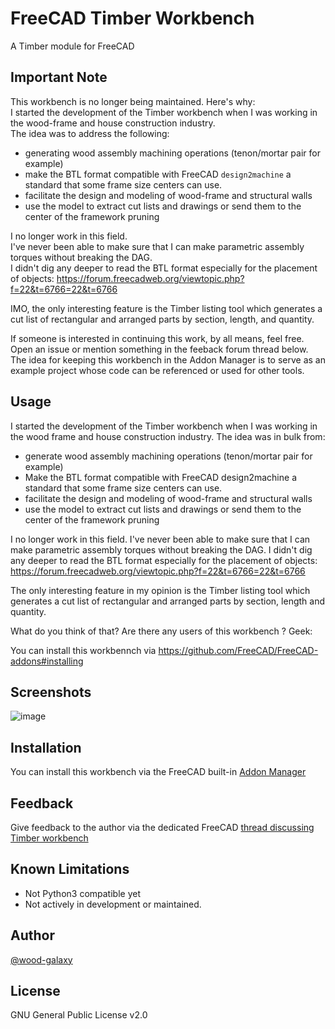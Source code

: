 # FreeCAD Timber Workbench
A Timber module for FreeCAD

## Important Note
This workbench is no longer being maintained. Here's why:  
I started the development of the Timber workbench when I was working in the wood-frame and house construction industry.  
The idea was to address the following:

* generating wood assembly machining operations (tenon/mortar pair for example)
* make the BTL format compatible with FreeCAD `design2machine` a standard that some frame size centers can use.
* facilitate the design and modeling of wood-frame and structural walls
* use the model to extract cut lists and drawings or send them to the center of the framework pruning

I no longer work in this field.  
I've never been able to make sure that I can make parametric assembly torques without breaking the DAG.  
I didn't dig any deeper to read the BTL format especially for the placement of objects: 
https://forum.freecadweb.org/viewtopic.php?f=22&t=6766=22&t=6766

IMO, the only interesting feature is the Timber listing tool which generates a cut list of rectangular 
and arranged parts by section, length, and quantity.

If someone is interested in continuing this work, by all means, feel free. Open an issue or mention something
in the feeback forum thread below. The idea for keeping this workbench in the Addon Manager is to serve as an
example project whose code can be referenced or used for other tools.

## Usage

I started the development of the Timber workbench when I was working in the wood frame and house construction industry.
The idea was in bulk from:

* generate wood assembly machining operations (tenon/mortar pair for example)
* Make the BTL format compatible with FreeCAD design2machine a standard that some frame size centers can use.
* facilitate the design and modeling of wood-frame and structural walls
* use the model to extract cut lists and drawings or send them to the center of the framework pruning

I no longer work in this field.
I've never been able to make sure that I can make parametric assembly torques without breaking the DAG.
I didn't dig any deeper to read the BTL format especially for the placement of objects: https://forum.freecadweb.org/viewtopic.php?f=22&t=6766=22&t=6766

The only interesting feature in my opinion is the Timber listing tool which generates a cut list of rectangular and arranged parts by section, length and quantity.

What do you think of that? Are there any users of this workbench ? Geek: 

You can install this workbennch via https://github.com/FreeCAD/FreeCAD-addons#installing


## Screenshots 
![image](https://user-images.githubusercontent.com/4140247/59509848-3228bf00-8e80-11e9-8be9-aa457fde7e63.png)


## Installation
You can install this workbench via the FreeCAD built-in [Addon Manager](https://github.com/FreeCAD/FreeCAD-addons#1-builtin-addon-manager)


## Feedback
Give feedback to the author via the dedicated FreeCAD [thread discussing Timber workbench](https://forum.freecadweb.org/viewtopic.php?t=12559)  


## Known Limitations
* Not Python3 compatible yet  
* Not actively in development or maintained.  


## Author
[@wood-galaxy](https://github.com/wood-galaxy)


## License
GNU General Public License v2.0